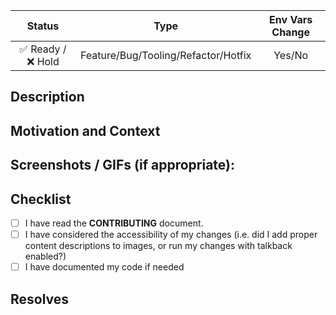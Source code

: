 <!--- Provide a general summary of your changes in the Title above -->
<!--- If there is no changelog entry, label this PR as trivial to bypass the Danger warning -->

|               Status                |                Type                 | Env Vars Change |
| :---------------------------------: | :---------------------------------: | :-------------: |
| :white_check_mark: Ready / :x: Hold | Feature/Bug/Tooling/Refactor/Hotfix |     Yes/No      |

## Description

<!--- Describe your changes in detail -->

## Motivation and Context

<!--- Why is this change required? What problem does it solve? -->
<!--- If it fixes an open issue, please link to the issue here. -->

## Screenshots / GIFs (if appropriate):

<!--- Bonus points for GIFS --->

## Checklist

<!--- Go over all the following points, and put an `x` in all the boxes that apply. -->
<!--- If you're unsure about any of these, don't hesitate to ask. We're here to help! -->

- [ ] I have read the **CONTRIBUTING** document.
- [ ] I have considered the accessibility of my changes (i.e. did I add proper content descriptions to images, or run my changes with talkback enabled?)
- [ ] I have documented my code if needed

## Resolves

<!-- List the issues that will be closed by this PR in the following format -->
<!-- resolves AN-123 -->
<!-- This will ensure that they are automatically closed once the PR is merged -->
